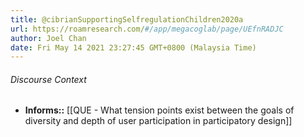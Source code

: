 ```yaml
---
title: @cibrianSupportingSelfregulationChildren2020a
url: https://roamresearch.com/#/app/megacoglab/page/UEfnRADJC
author: Joel Chan
date: Fri May 14 2021 23:27:45 GMT+0800 (Malaysia Time)
---
```




###### Discourse Context

- **Informs::** [[QUE - What tension points exist between the goals of diversity and depth of user participation in participatory design]]

